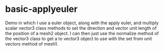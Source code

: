 # basic-applyeuler

Demo in which I use a euler object, along with the apply euler, and multiply scalar vector3 class methods to set the direction and vector unit length of the position of a mesh2 object. I can then just use the normalize method of the vector3 class to get a to vector3 object to use with the set from unit vectors method of mesh1.
